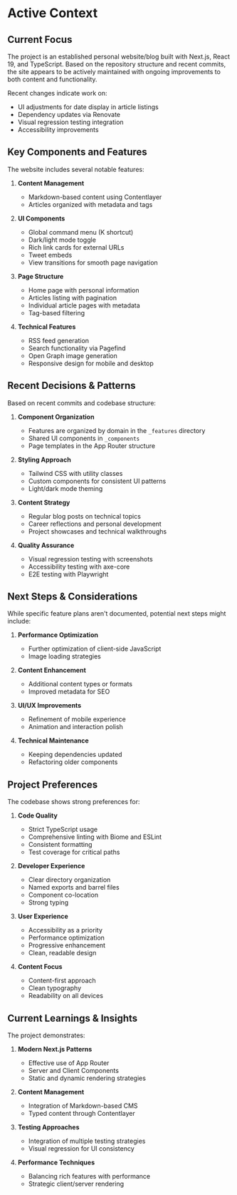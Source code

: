 # Active Context

## Current Focus

The project is an established personal website/blog built with Next.js, React 19, and TypeScript. Based on the repository structure and recent commits, the site appears to be actively maintained with ongoing improvements to both content and functionality.

Recent changes indicate work on:
- UI adjustments for date display in article listings
- Dependency updates via Renovate
- Visual regression testing integration
- Accessibility improvements

## Key Components and Features

The website includes several notable features:

1. **Content Management**
   - Markdown-based content using Contentlayer
   - Articles organized with metadata and tags

2. **UI Components**
   - Global command menu (K shortcut)
   - Dark/light mode toggle
   - Rich link cards for external URLs
   - Tweet embeds
   - View transitions for smooth page navigation

3. **Page Structure**
   - Home page with personal information
   - Articles listing with pagination
   - Individual article pages with metadata
   - Tag-based filtering

4. **Technical Features**
   - RSS feed generation
   - Search functionality via Pagefind
   - Open Graph image generation
   - Responsive design for mobile and desktop

## Recent Decisions & Patterns

Based on recent commits and codebase structure:

1. **Component Organization**
   - Features are organized by domain in the `_features` directory
   - Shared UI components in `_components`
   - Page templates in the App Router structure

2. **Styling Approach**
   - Tailwind CSS with utility classes
   - Custom components for consistent UI patterns
   - Light/dark mode theming

3. **Content Strategy**
   - Regular blog posts on technical topics
   - Career reflections and personal development
   - Project showcases and technical walkthroughs

4. **Quality Assurance**
   - Visual regression testing with screenshots
   - Accessibility testing with axe-core
   - E2E testing with Playwright

## Next Steps & Considerations

While specific feature plans aren't documented, potential next steps might include:

1. **Performance Optimization**
   - Further optimization of client-side JavaScript
   - Image loading strategies

2. **Content Enhancement**
   - Additional content types or formats
   - Improved metadata for SEO

3. **UI/UX Improvements**
   - Refinement of mobile experience
   - Animation and interaction polish

4. **Technical Maintenance**
   - Keeping dependencies updated
   - Refactoring older components

## Project Preferences

The codebase shows strong preferences for:

1. **Code Quality**
   - Strict TypeScript usage
   - Comprehensive linting with Biome and ESLint
   - Consistent formatting
   - Test coverage for critical paths

2. **Developer Experience**
   - Clear directory organization
   - Named exports and barrel files
   - Component co-location
   - Strong typing

3. **User Experience**
   - Accessibility as a priority
   - Performance optimization
   - Progressive enhancement
   - Clean, readable design

4. **Content Focus**
   - Content-first approach
   - Clean typography
   - Readability on all devices

## Current Learnings & Insights

The project demonstrates:

1. **Modern Next.js Patterns**
   - Effective use of App Router
   - Server and Client Components
   - Static and dynamic rendering strategies

2. **Content Management**
   - Integration of Markdown-based CMS
   - Typed content through Contentlayer

3. **Testing Approaches**
   - Integration of multiple testing strategies
   - Visual regression for UI consistency

4. **Performance Techniques**
   - Balancing rich features with performance
   - Strategic client/server rendering